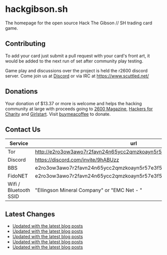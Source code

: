 # hackgibson.sh
The homepage for the open source Hack The Gibson // SH trading card game.


## Contributing

To add your card just submit a pull request with your card's front art, it would be added to the next run of set after community play testing.

Game play and discussions over the project is held the r2600 discord server. Come join us at [Discord](https://discord.com/invite/9hABUzz) or via IRC at https://www.scuttled.net/


## Donations

Your donation of $13.37 or more is welcome and helps the hacking community at large with proceeds going to [2600 Magazine](https://2600.com/), [Hackers for Charity](https://hackersforcharity.org) and [Girlstart](https://girlstart.org).  Visit [buymeacoffee](https://www.buymeacoffee.com/hackgibson.sh) to donate.


## Contact Us

Service | url
-|-
Tor | http://e2ro3ow3awo7r2favn24n65ycc2qmzkoayn5r57e3f56nvjwdcgg32ad.onion
Discord | https://discord.com/invite/9hABUzz
BBS | e2ro3ow3awo7r2favn24n65ycc2qmzkoayn5r57e3f56nvjwdcgg32ad.onion:23
FidoNET | e2ro3ow3awo7r2favn24n65ycc2qmzkoayn5r57e3f56nvjwdcgg32ad.onion:24554
Wifi / Bluetooth SSID | "Ellingson Mineral Company" or "EMC Net - <fidonet address>"

## Latest Changes
<!-- BLOG-POST-LIST:START -->
- [Updated with the latest blog posts](https://github.com/DFW2600/hackgibson.sh/commit/e41f6a0729e1d43ee74e17605bfa74252f34bcbd)
- [Updated with the latest blog posts](https://github.com/DFW2600/hackgibson.sh/commit/1978bb776d7d0956270df2be51600bc79b2cec5c)
- [Updated with the latest blog posts](https://github.com/DFW2600/hackgibson.sh/commit/49b815b29a40c638b4a0e09a924831fa89a29263)
- [Updated with the latest blog posts](https://github.com/DFW2600/hackgibson.sh/commit/0f5580989b00ee8f81152360a64b4d9aca120673)
- [Updated with the latest blog posts](https://github.com/DFW2600/hackgibson.sh/commit/6f5b14c3cdb9ce2a0c512f5e6a561ac6937ecffc)
<!-- BLOG-POST-LIST:END -->

